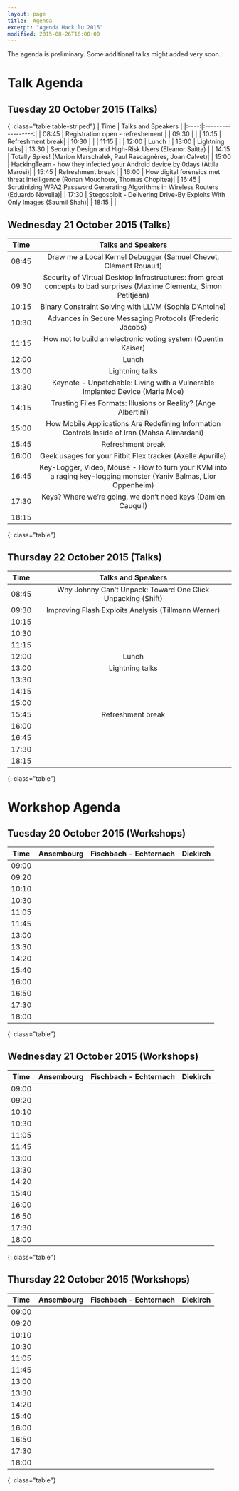 ```yaml
---
layout: page
title:  Agenda
excerpt: "Agenda Hack.lu 2015"
modified: 2015-08-26T16:00:00
---
```


The agenda is preliminary. Some additional talks might added very soon.


Talk Agenda
===========

Tuesday 20 October 2015 (Talks)
-------------------------------

{: class="table table-striped"}
| Time | Talks and Speakers |
|:----:|:------------------:|
| 08:45 | Registration open - refreshement |
| 09:30 | |
| 10:15 | Refreshment break|
| 10:30 | |
| 11:15 | |
| 12:00 | Lunch |
| 13:00 | Lightning talks|
| 13:30 | Security Design and High-Risk Users (Eleanor Saitta) |
| 14:15 | Totally Spies! (Marion Marschalek, Paul Rascagnères, Joan Calvet)|
| 15:00 | HackingTeam - how they infected your Android device by 0days (Attila Marosi)|
| 15:45 | Refreshment break |
| 16:00 | How digital forensics met threat intelligence (Ronan Mouchoux, Thomas Chopitea)|
| 16:45 | Scrutinizing WPA2 Password Generating Algorithms in Wireless Routers (Eduardo Novella)|
| 17:30 | Stegosploit - Delivering Drive-By Exploits With Only Images (Saumil Shah)|
| 18:15 | |

Wednesday 21 October 2015 (Talks)
---------------------------------

| Time | Talks and Speakers |
|:----:|:------------------:|
| 08:45 | Draw me a Local Kernel Debugger (Samuel Chevet, Clément Rouault)|
| 09:30 | Security of Virtual Desktop Infrastructures: from great concepts to bad surprises (Maxime Clementz, Simon Petitjean)|
| 10:15 | Binary Constraint Solving with LLVM (Sophia D’Antoine)|
| 10:30 | Advances in Secure Messaging Protocols (Frederic Jacobs)|
| 11:15 | How not to build an electronic voting system (Quentin Kaiser)|
| 12:00 | Lunch |
| 13:00 | Lightning talks|
| 13:30 | Keynote - Unpatchable: Living with a Vulnerable Implanted Device (Marie Moe)|
| 14:15 | Trusting Files Formats: Illusions or Reality? (Ange Albertini)|
| 15:00 | How Mobile Applications Are Redefining Information Controls Inside of Iran (Mahsa Alimardani)|
| 15:45 | Refreshment break |
| 16:00 | Geek usages for your Fitbit Flex tracker (Axelle Apvrille) |
| 16:45 | Key-Logger, Video, Mouse - How to turn your KVM into a raging key-logging monster (Yaniv Balmas, Lior Oppenheim)|
| 17:30 | Keys? Where we’re going, we don’t need keys (Damien Cauquil)|
| 18:15 | |
{: class="table"}

Thursday 22 October 2015 (Talks)
--------------------------------

| Time | Talks and Speakers |
|:----:|:------------------:|
| 08:45 | Why Johnny Can’t Unpack: Toward One Click Unpacking (Shift)|
| 09:30 | Improving Flash Exploits Analysis (Tillmann Werner)|
| 10:15 | |
| 10:30 | |
| 11:15 | |
| 12:00 | Lunch |
| 13:00 | Lightning talks|
| 13:30 | |
| 14:15 | |
| 15:00 | |
| 15:45 | Refreshment break |
| 16:00 | |
| 16:45 | |
| 17:30 | |
| 18:15 | |
{: class="table"}

Workshop Agenda
===============

Tuesday 20 October 2015 (Workshops)
-----------------------------------

| Time | Ansembourg | Fischbach - Echternach | Diekirch |
|:----:|:----------:|:----------------------:|:--------:|
| 09:00 | | | |
| 09:20 | | | |
| 10:10 | | | |
| 10:30 | | | |
| 11:05 | | | |
| 11:45 | | | |
| 13:00 | | | |
| 13:30 | | | |
| 14:20 | | | |
| 15:40 | | | |
| 16:00 | | | |
| 16:50 | | | |
| 17:30 | | | |
| 18:00 | | | |
{: class="table"}

Wednesday 21 October 2015 (Workshops)
-------------------------------------

| Time | Ansembourg | Fischbach - Echternach | Diekirch |
|:----:|:----------:|:----------------------:|:--------:|
| 09:00 | | | |
| 09:20 | | | |
| 10:10 | | | |
| 10:30 | | | |
| 11:05 | | | |
| 11:45 | | | |
| 13:00 | | | |
| 13:30 | | | |
| 14:20 | | | |
| 15:40 | | | |
| 16:00 | | | |
| 16:50 | | | |
| 17:30 | | | |
| 18:00 | | | |
{: class="table"}

Thursday 22 October 2015 (Workshops)
------------------------------------

| Time | Ansembourg | Fischbach - Echternach | Diekirch |
|:----:|:----------:|:----------------------:|:--------:|
| 09:00 | | | |
| 09:20 | | | |
| 10:10 | | | |
| 10:30 | | | |
| 11:05 | | | |
| 11:45 | | | |
| 13:00 | | | |
| 13:30 | | | |
| 14:20 | | | |
| 15:40 | | | |
| 16:00 | | | |
| 16:50 | | | |
| 17:30 | | | |
| 18:00 | | | |
{: class="table"}

